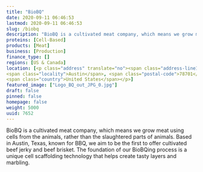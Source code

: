 ```yaml
---
title: "BioBQ"
date: 2020-09-11 06:46:53
lastmod: 2020-09-11 06:46:53
slug: /biobq
description: "BioBQ is a cultivated meat company, which means we grow meat using cells from the animals, rather than the slaughtered parts of animals.  Based in Austin, Texas, known for BBQ, we aim to be the first to offer cultivated beef jerky and beef brisket.  The foundation of our BioBQing process is a unique cell scaffolding technology that helps create tasty layers and marbling."
proteins: [Cell-Based]
products: [Meat]
business: [Production]
finance_type: []
regions: [US & Canada]
location: [<p class="address" translate="no"><span class="address-line1">Congress Avenue</span><br>
<span class="locality">Austin</span>, <span class="postal-code">78701</span><br>
<span class="country">United States</span></p>]
featured_image: ["Logo_BQ_out_JPG_0.jpg"]
draft: false
pinned: false
homepage: false
weight: 5000
uuid: 7652
---
```

<p>BioBQ is a cultivated meat company, which means we grow meat using cells from the animals, rather than the slaughtered parts of animals.  Based in Austin, Texas, known for BBQ, we aim to be the first to offer cultivated beef jerky and beef brisket.  The foundation of our BioBQing process is a unique cell scaffolding technology that helps create tasty layers and marbling.</p>
